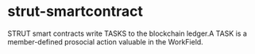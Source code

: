 # strut-smartcontract
STRUT smart contracts write TASKS to the blockchain ledger.A TASK is a member-defined prosocial action valuable in the WorkField.

